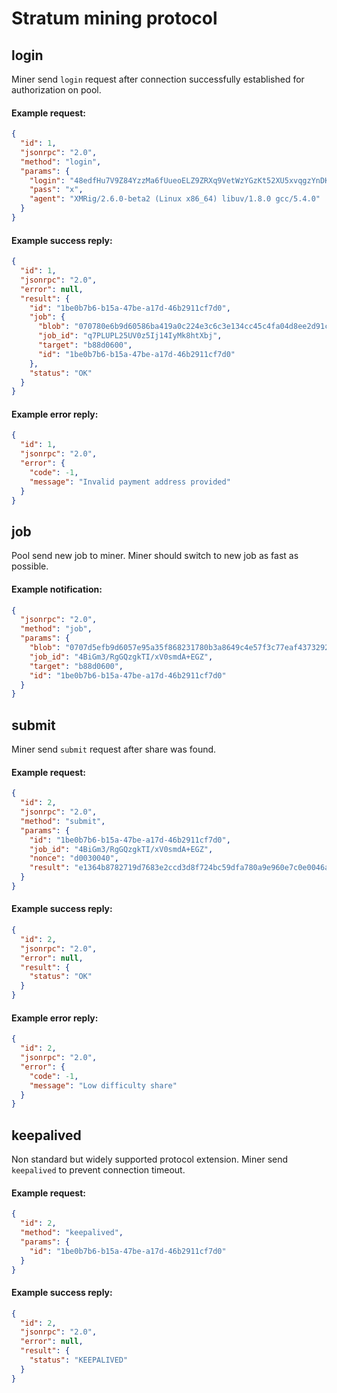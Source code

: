 # Stratum mining protocol
## login

Miner send `login` request after connection successfully established for authorization on pool.

#### Example request:
```json
{
  "id": 1,
  "jsonrpc": "2.0",
  "method": "login",
  "params": {
    "login": "48edfHu7V9Z84YzzMa6fUueoELZ9ZRXq9VetWzYGzKt52XU5xvqgzYnDK9URnRoJMk1j8nLwEVsaSWJ4fhdUyZijBGUicoD",
    "pass": "x",
    "agent": "XMRig/2.6.0-beta2 (Linux x86_64) libuv/1.8.0 gcc/5.4.0"
  }
}
```

#### Example success reply:
```json
{
  "id": 1,
  "jsonrpc": "2.0",
  "error": null,
  "result": {
    "id": "1be0b7b6-b15a-47be-a17d-46b2911cf7d0",
    "job": {
      "blob": "070780e6b9d60586ba419a0c224e3c6c3e134cc45c4fa04d8ee2d91c2595463c57eef0a4f0796c000000002fcc4d62fa6c77e76c30017c768be5c61d83ec9d3a085d524ba8053ecc3224660d",
      "job_id": "q7PLUPL25UV0z5Ij14IyMk8htXbj",
      "target": "b88d0600",
      "id": "1be0b7b6-b15a-47be-a17d-46b2911cf7d0"
    },
    "status": "OK"
  }
}
```

#### Example error reply:
```json
{
  "id": 1,
  "jsonrpc": "2.0",
  "error": {
    "code": -1,
    "message": "Invalid payment address provided"
  }
}
```

## job
Pool send new job to miner. Miner should switch to new job as fast as possible.

#### Example notification:
```json
{
  "jsonrpc": "2.0",
  "method": "job",
  "params": {
    "blob": "0707d5efb9d6057e95a35f868231780b3a8649c4e57f3c77eaf437329243eef0b9f4b6987d05b900000000cae7754cb85a0ad8eebf3e0bf55f3ec5e754a1d6b05d46e5c358f907dbcbb72b01",
    "job_id": "4BiGm3/RgGQzgkTI/xV0smdA+EGZ",
    "target": "b88d0600",
    "id": "1be0b7b6-b15a-47be-a17d-46b2911cf7d0"
  }
}
```

## submit
Miner send `submit` request after share was found.

#### Example request:
```json
{
  "id": 2,
  "jsonrpc": "2.0",
  "method": "submit",
  "params": {
    "id": "1be0b7b6-b15a-47be-a17d-46b2911cf7d0",
    "job_id": "4BiGm3/RgGQzgkTI/xV0smdA+EGZ",
    "nonce": "d0030040",
    "result": "e1364b8782719d7683e2ccd3d8f724bc59dfa780a9e960e7c0e0046acdb40100"
  }
}
```

#### Example success reply:
```json
{
  "id": 2,
  "jsonrpc": "2.0",
  "error": null,
  "result": {
    "status": "OK"
  }
}
```

#### Example error reply:
```json
{
  "id": 2,
  "jsonrpc": "2.0",
  "error": {
    "code": -1,
    "message": "Low difficulty share"
  }
}
```

## keepalived
Non standard but widely supported protocol extension. Miner send `keepalived` to prevent connection timeout.
#### Example request:
```json
{
  "id": 2,
  "method": "keepalived",
  "params": {
    "id": "1be0b7b6-b15a-47be-a17d-46b2911cf7d0"
  }
}
```

#### Example success reply:
```json
{
  "id": 2,
  "jsonrpc": "2.0",
  "error": null,
  "result": {
    "status": "KEEPALIVED"
  }
}
```